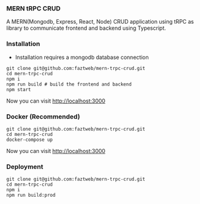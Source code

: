 ### MERN tRPC CRUD

A MERN(Mongodb, Express, React, Node) CRUD application using tRPC as library to communicate frontend and backend using Typescript.

### Installation

* Installation requires a mongodb database connection

```
git clone git@github.com:faztweb/mern-trpc-crud.git
cd mern-trpc-crud
npm i
npm run build # build the frontend and backend
npm start
```
Now you can visit [http://localhost:3000](http://localhost:3000)

### Docker (Recommended)

```
git clone git@github.com:faztweb/mern-trpc-crud.git
cd mern-trpc-crud
docker-compose up
```

Now you can visit [http://localhost:3000](http://localhost:3000)

### Deployment

```
git clone git@github.com:faztweb/mern-trpc-crud.git
cd mern-trpc-crud
npm i
npm run build:prod
```
